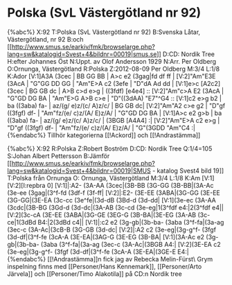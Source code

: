 # Polska (SvL Västergötland nr 92)

{%abc%}
X:92
T:Polska (SvL Västergötland nr 92)
B:Svenska Låtar, Västergötland, nr 92
B:och [[http://www.smus.se/earkiv/fmk/browselarge.php?lang=sw&katalogid=Svest+4&bildnr=00019|smus.se]]
D:CD: Nordik Tree
H:efter Johannes Öst
N:Uppt. av Olof Andersson 1929
N:Arr. Per Oldberg
O:Ornunga, Västergötland
R:Polska
Z:2012-08-09 Per Oldberg
M:3/4
L:1/8
K:Ador
[V:1]A3A (3cec | BB GG BB | A>c e2 (3gag|fd df ff |
[V:2]"Am"E3E  (3AcA | "G"GG DD GG | "Am"E>A c2 (3efe | "D"dA Ad dd |
[V:1]e>c [A2c2] (3cec | BG GB dc | A>B c>d e>g | ((3fdf) [e4e4] ::
[V:2]"Am"c>A E2 (3AcA | "G"GD DG BA | "Am"E>G A>B c>e | "D"((3dAA) "E7"^G4 ::
[V:1]c2 e>g b2 | ba ((3aba) fa- | az/(g/ e)z/(c/ A)z/c/ | BG GB dc|
[V:2]"Am"A2 c>e g2 | "D"gf ((3fgf) df- | "Am"fz/(e/ c)z/(A/ E)z/A/ | "G"GD DG BA |
[V:1]A>c e2 g>b | ba ((3aba) fa- | az/(g/ e)z/(c/ A)z/c/ | (3BGB [A4A4] :|
[V:2]"Am"E>A c2 e>g | "D"gf ((3fgf) df- | "Am"fz/(e/ c)z/(A/ E)z/A/ | "G"(3GDD "Am"C4 :|
{%endabc%}
Tillhör kategorierna [[!Ackord]] och [[!Andrastämma]]

{%abc%}
X:92
R:Polska
Z:Robert Boström
D:CD: Nordik Tree
Q:1/4=105
S:Johan Albert Pettersson
B:Jämför [[http://www.smus.se/earkiv/fmk/browselarge.php?lang=sw&katalogid=Svest+4&bildnr=00019|SMUS - katalog Svest4 bild 19]]
T:Polska från Ornunga
O: Ornunga, Västergötland
M:3/4
L:1/8
K:Am
[V:1][V:2][I:repbra 0]
[V:1]|:A2- (3A-AA (3cec|(3B-BB (3G-GG (3B-BB|(3A-Ac (3e-ee (3gag|(3^f-fd (3df-f (3f-ff|
[V:2]|:E2- (3E-EE  (3ABA|(3G-GG (3E-EE (3G-GG|(3E-EA (3c-cc (3e^fe|(3d-dB (3Bd-d (3d-dd|
[V:1](3e-ec (3A-AA (3cdc|(3B-BG (3Gd-d (3d-dc|(3A-AB (3c-cd (3e-eg|1(3^fdf e4:|2(3^fdf e4||
[V:2](3c-cA (3E-EE (3ABA|(3G-GE (3EG-G (3B-BA|(3E-EG (3A-AB (3c-ce|1(3dBd B4:|2(3dBd c4||
[V:1]|:c2 e2 (3g-gb|(3b-ba- (3aba (3^f-fa|(3a-ag (3ec-c  (3A-Ac|(3cB-B (3G-GB (3d-dc|
[V:2]|:A2 c2 (3e-eg|(3g-g^f- (3fgf (3d-df|(3^f-fe (3cA-A (3E-EA|(3AG-G (3E-EG (3B-BA|
[V:1](3A-Ac e2 (3g-gb|(3b-ba- (3aba (3^f-fa|(3a-ag (3ec-c (3A-Ac|(3BGB A4:|
[V:2](3E-EA c2 (3e-eg|(3g-g^f- (3fgf (3d-df|(3^f-fe (3cA-A (3E-EA|(3GE-E E4:|
{%endabc%}
[[!Andrastämma]]n fick jag av Rebecka Melin-Fürst\\
Grym inspelning finns med [[Personer/Hans Kennemark]], [[Personer/Arto Järvela]] och [[Personer/Timo Alakotila]] på CD:n Nordik tree
